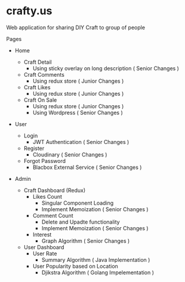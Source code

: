 # crafty.us

Web application for sharing DIY Craft to group of people

Pages

- Home
  - Craft Detail
    - Using sticky overlay on long description ( Senior Changes )
  - Craft Comments
    - Using redux store ( Junior Changes )
  - Craft Likes
    - Using redux store ( Junior Changes )
  - Craft On Sale
    - Using redux store ( Junior Changes )
    - Using Wordpress ( Senior Changes )
- User

  - Login
    - JWT Authentication ( Senior Changes )
  - Register
    - Cloudinary ( Senior Changes )
  - Forgot Password
    - Blacbox External Service ( Senior Changes )

- Admin
  - Craft Dashboard (Redux)
    - Likes Count
      - Singular Component Loading
      - Implement Memoization ( Senior Changes )
    - Comment Count
      - Delete and Upadte functionality
      - Implement Memoization ( Senior Changes )
    - Interest
      - Graph Algorithm ( Senior Changes )
  - User Dashboard
    - User Rate
      - Summary Algorithm ( Java Implementation )
    - User Popularity based on Location
      - Djikstra Algorithm ( Golang Impelementation )
